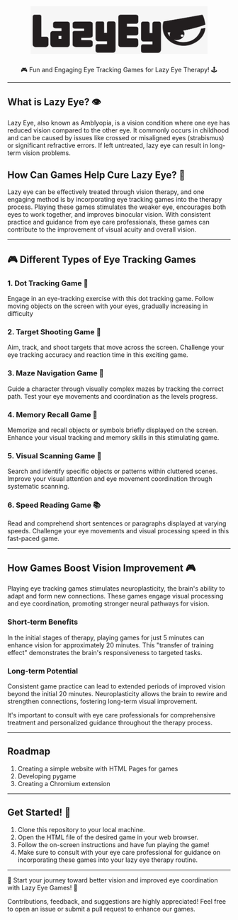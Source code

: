 <h1 align="center">
  <img src="logo.png" alt="Lazy Eye Games" width="400px">
</h1>

<p align="center">
  🎮 Fun and Engaging Eye Tracking Games for Lazy Eye Therapy! 🕹️
</p>

---

## What is Lazy Eye? 👁️

Lazy Eye, also known as Amblyopia, is a vision condition where one eye has reduced vision compared to the other eye. It commonly occurs in childhood and can be caused by issues like crossed or misaligned eyes (strabismus) or significant refractive errors. If left untreated, lazy eye can result in long-term vision problems.

## How Can Games Help Cure Lazy Eye? 🎯

Lazy eye can be effectively treated through vision therapy, and one engaging method is by incorporating eye tracking games into the therapy process. Playing these games stimulates the weaker eye, encourages both eyes to work together, and improves binocular vision. With consistent practice and guidance from eye care professionals, these games can contribute to the improvement of visual acuity and overall vision.

---

## 🎮 Different Types of Eye Tracking Games

### 1. Dot Tracking Game 👀
Engage in an eye-tracking exercise with this dot tracking game. Follow moving objects on the screen with your eyes, gradually increasing in difficulty

### 2. Target Shooting Game 🎯
Aim, track, and shoot targets that move across the screen. Challenge your eye tracking accuracy and reaction time in this exciting game.

### 3. Maze Navigation Game 🌽
Guide a character through visually complex mazes by tracking the correct path. Test your eye movements and coordination as the levels progress.

### 4. Memory Recall Game 🧠
Memorize and recall objects or symbols briefly displayed on the screen. Enhance your visual tracking and memory skills in this stimulating game.

### 5. Visual Scanning Game 🔎
Search and identify specific objects or patterns within cluttered scenes. Improve your visual attention and eye movement coordination through systematic scanning.

### 6. Speed Reading Game 📚
Read and comprehend short sentences or paragraphs displayed at varying speeds. Challenge your eye movements and visual processing speed in this fast-paced game.

---
## How Games Boost Vision Improvement 🎮
Playing eye tracking games stimulates neuroplasticity, the brain's ability to adapt and form new connections. These games engage visual processing and eye coordination, promoting stronger neural pathways for vision.

### Short-term Benefits
In the initial stages of therapy, playing games for just 5 minutes can enhance vision for approximately 20 minutes. This "transfer of training effect" demonstrates the brain's responsiveness to targeted tasks.

### Long-term Potential
Consistent game practice can lead to extended periods of improved vision beyond the initial 20 minutes. Neuroplasticity allows the brain to rewire and strengthen connections, fostering long-term visual improvement.

It's important to consult with eye care professionals for comprehensive treatment and personalized guidance throughout the therapy process.



---

## Roadmap
1. Creating a simple website with HTML Pages for games
2. Developing pygame 
3. Creating a  Chromium extension

---

## Get Started! 🚀

1. Clone this repository to your local machine.
2. Open the HTML file of the desired game in your web browser.
3. Follow the on-screen instructions and have fun playing the game!
4. Make sure to consult with your eye care professional for guidance on incorporating these games into your lazy eye therapy routine.

---

🌟 Start your journey toward better vision and improved eye coordination with Lazy Eye Games! 🌟

Contributions, feedback, and suggestions are highly appreciated! Feel free to open an issue or submit a pull request to enhance our games.

